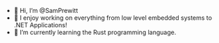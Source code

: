 - 👋 Hi, I’m @SamPrewitt
- 👀 I enjoy working on everything from low level embedded systems to .NET Applications!
- 🌱 I’m currently learning the Rust programming language. 

<!---
SamPrewitt/SamPrewitt is a ✨ special ✨ repository because its `README.md` (this file) appears on your GitHub profile.
You can click the Preview link to take a look at your changes.
--->
